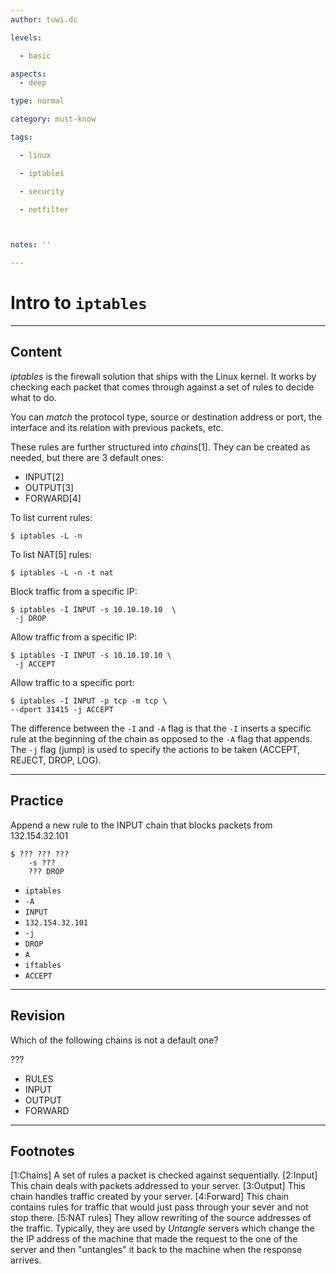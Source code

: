 ```yaml
---
author: tuwi.dc

levels:

  - basic

aspects:
  - deep

type: normal

category: must-know

tags:

  - linux

  - iptables

  - security

  - netfilter



notes: ''

---
```


#  Intro to `iptables`

---
## Content

*iptables* is the firewall solution that ships with the Linux kernel. It works by checking each packet that comes through against a set of rules to decide what to do.

You can *match* the protocol type, source or destination address or port, the interface and its relation with previous packets, etc.

These rules are further structured into *chains*[1]. They can be created as needed, but there are 3 default ones:
- INPUT[2]
- OUTPUT[3]
- FORWARD[4]

To list current rules:
```
$ iptables -L -n
```

To list NAT[5] rules:
```
$ iptables -L -n -t nat
```

Block traffic from a specific IP:
```
$ iptables -I INPUT -s 10.10.10.10  \
 -j DROP
```

Allow traffic from a specific IP:
```
$ iptables -I INPUT -s 10.10.10.10 \
 -j ACCEPT
```

Allow traffic to a specific port:
```
$ iptables -I INPUT -p tcp -m tcp \
--dport 31415 -j ACCEPT

```

The difference between the `-I` and `-A` flag is that the `-I` inserts a specific rule at the beginning of the chain
as opposed to the `-A` flag that appends. The `-j` flag (jump) is used to specify the actions to be taken (ACCEPT, REJECT, DROP, LOG).

---
## Practice

Append a new rule to the INPUT chain that blocks packets from 132.154.32.101
```
$ ??? ??? ???
    -s ???
    ??? DROP
```


* `iptables`
* `-A`
* `INPUT`
* `132.154.32.101`
* `-j`
* `DROP`
* `A`
* `iftables`
* `ACCEPT`

---
## Revision

Which of the following chains is not a default one?

???

* RULES
* INPUT
* OUTPUT
* FORWARD

---
## Footnotes
[1:Chains]
A set of rules a packet is checked against sequentially.
[2:Input]
This chain deals with packets addressed to your server.
[3:Output]
This chain handles traffic created by your server.
[4:Forward]
This chain contains rules for traffic that would just pass through your sever and not stop there.
[5:NAT rules]
They allow rewriting of the source addresses of the traffic. Typically, they are used by *Untangle* servers which change the the IP address of the machine that made the request to the one of the server and then "untangles" it back to the machine when the response arrives.
 
